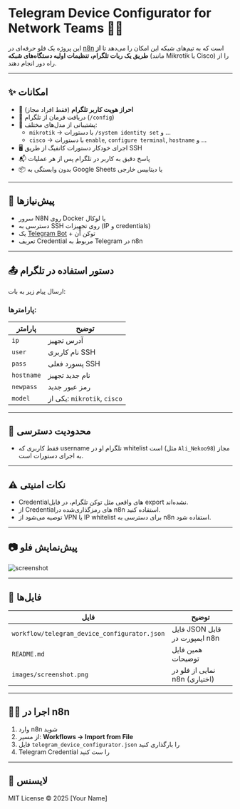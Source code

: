 # Telegram Device Configurator for Network Teams 🔧🤖

این پروژه یک فلو حرفه‌ای در [n8n](https://n8n.io) است که به تیم‌های شبکه این امکان را می‌دهد تا **از طریق یک ربات تلگرام، تنظیمات اولیه دستگاه‌های شبکه** (مانند Mikrotik یا Cisco) را از راه دور انجام دهند.

---

## ✨ امکانات

- 🔐 **احراز هویت کاربر تلگرام** (فقط افراد مجاز)
- 📡 دریافت فرمان از تلگرام (`/config`)
- 🧠 پشتیبانی از مدل‌های مختلف:
  - `mikrotik` → با دستورات `/system identity set` و ...
  - `cisco` → با دستورات `enable`, `configure terminal`, `hostname` و ...
- 🖥 اجرای خودکار دستورات کانفیگ از طریق SSH
- 📬 پاسخ دقیق به کاربر در تلگرام پس از هر عملیات
- 📦 بدون وابستگی به Google Sheets یا دیتابیس خارجی

---

## 🧪 پیش‌نیازها

- سرور N8N روی Docker یا لوکال
- دسترسی به SSH روی تجهیزات (IP و credentials)
- یک [Telegram Bot](https://t.me/BotFather) + توکن آن
- تعریف Credential مربوط به Telegram در n8n

---

## 📤 دستور استفاده در تلگرام

ارسال پیام زیر به بات:


### پارامترها:

| پارامتر | توضیح |
|---------|--------|
| `ip` | آدرس تجهیز |
| `user` | نام کاربری SSH |
| `pass` | پسورد فعلی SSH |
| `hostname` | نام جدید تجهیز |
| `newpass` | رمز عبور جدید |
| `model` | یکی از: `mikrotik`, `cisco` |

---

## 🔐 محدودیت دسترسی

- فقط کاربری که username تلگرام او در whitelist است (مثل `Ali_Nekoo98`) مجاز به اجرای دستورات است.

---

## ⚠️ نکات امنیتی

- Credentialهای واقعی مثل توکن تلگرام، در فایل export نشده‌اند.
- از Credentialهای رمزگذاری‌شده در n8n استفاده کنید.
- توصیه می‌شود از VPN یا IP whitelist برای دسترسی به n8n استفاده شود.

---

## 📷 پیش‌نمایش فلو

![screenshot](images/screenshot.png)

---

## 📁 فایل‌ها

| فایل | توضیح |
|------|--------|
| `workflow/telegram_device_configurator.json` | فایل JSON قابل ایمپورت در n8n |
| `README.md` | همین فایل توضیحات |
| `images/screenshot.png` | نمایی از فلو در n8n (اختیاری) |

---

## 🧑‍💻 اجرا در n8n

1. وارد n8n شوید
2. از مسیر: **Workflows → Import from File**
3. فایل `telegram_device_configurator.json` را بارگذاری کنید
4. Telegram Credential را ست کنید

---

## 🪪 لایسنس

MIT License © 2025 [Your Name]
